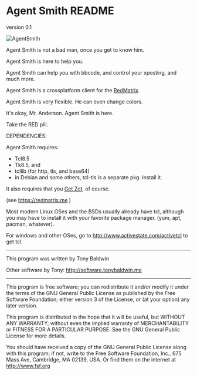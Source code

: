 # Agent Smith README
version 0.1
  
![AgentSmith](http://tonyb.myownsite.me/images/agentsmith-blackred.png)

Agent Smith is not a bad man, once you get to know him.

Agent Smith is here to help you.

Agent Smith can help you with bbcode, and control your xposting, and much more.

Agent Smith is a crossplatform client for the [RedMatrix](https://redmatrix.me).

Agent Smith is very flexible. He can even change colors.

It's okay, Mr. Anderson. Agent Smith is here.

Take the RED pill.

DEPENDENCIES:

Agent Smith requires:
* Tcl8.5
* Tk8.5, and
* tcllib (for http, tls, and base64)
* in Debian and some others, tcl-tls is a separate pkg. Install it.

It also requires that you [Get Zot](http://getzot.com), of course.

(see https://redmatrix.me )

Most modern Linux OSes and the BSDs usually already have tcl, although you may have to install it with your favorite package manager.  (yum, apt, pacman, whatever).

For windows and other OSes, go to http://www.activestate.com/activetcl to get tcl.

-----------------------------------------------------------------
This program was written by Tony Baldwin

Other software by Tony: http://software.tonybaldwin.me

-----------------------------------------------------------------
This program is free software; you can redistribute it and/or modify
it under the terms of the GNU General Public License as published by
the Free Software Foundation; either version 3 of the License, or
(at your option) any later version.

This program is distributed in the hope that it will be useful,
but WITHOUT ANY WARRANTY; without even the implied warranty of
MERCHANTABILITY or FITNESS FOR A PARTICULAR PURPOSE.  See the
GNU General Public License for more details.

You should have received a copy of the GNU General Public License
along with this program; if not, write to the Free Software
Foundation, Inc., 675 Mass Ave, Cambridge, MA 02139, USA.
Or find them on the internet at http://www.fsf.org
